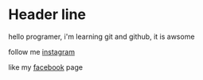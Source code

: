 # Header line

hello programer, i'm learning git and github, it is awsome

follow me [instagram](https://www.instagram.com/bepari_saheb/)

like my [facebook](https://www.facebook.com/riadul.islam.16/) page
